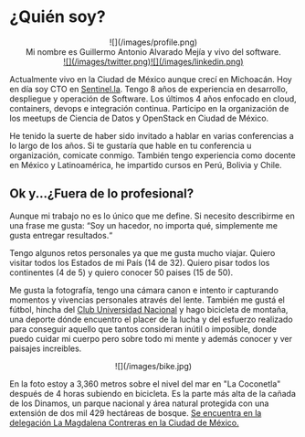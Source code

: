 # ¿Quién soy?

<center>![](/images/profile.png)</center>

<center>Mi nombre es Guillermo Antonio Alvarado Mejía y vivo del software. </center>

<center><a target="_blank"  href="https://twitter.com/galvarado89">![](/images/twitter.png)</a><a target="_blank" href="https://www.linkedin.com/in/guillermoalvarado89/">![](/images/linkedin.png)</a></center>

Actualmente vivo en la Ciudad de México aunque crecí en Michoacán. Hoy en día soy CTO en <a href="sentinel.la">Sentinel.la<a>. Tengo 8 años de experiencia en desarrollo, despliegue y operación de Software. Los últimos 4 años enfocado en cloud, containers, devops e integración continua. Participo en la organización de los meetups de Ciencia de Datos y OpenStack en Ciudad de México.

He tenido la suerte de haber sido invitado a hablar en varias conferencias a lo largo de los años. Si te gustaría que hable en tu conferencia u organización, comicate conmigo. También tengo experiencia como docente en México y Latinoamérica, he impartido cursos en Perú, Bolivia y Chile.	

## Ok y...¿Fuera de lo profesional?

Aunque mi trabajo no es lo único que me define. Si necesito describirme en una frase me gusta:  “Soy un hacedor, no importa qué, simplemente me gusta entregar resultados.“ 

Tengo algunos retos personales ya que me gusta mucho viajar. Quiero visitar todos los Estados de mi País (14 de 32). Quiero pisar todos los continentes (4 de 5) y quiero conocer 50 paises (15 de 50).

Me gusta la fotografía, tengo una cámara canon e intento ir  capturando momentos y vivencias personales através del lente. También me gustá el fútbol, hincha del <a href="https://twitter.com/PumasMX">Club Universidad Nacional<a> y hago bicicleta de montaña, una deporte dónde encuentro el placer de la lucha y del esfuerzo realizado para conseguir aquello que tantos consideran inútil o imposible, donde puedo cuidar mi cuerpo pero sobre todo mi mente y además conocer y ver paisajes increibles. 

<center>![](/images/bike.jpg)</center>

En la foto estoy a 3,360 metros sobre el nivel del mar en "La Coconetla" después de 4 horas subiendo en bicicleta. Es la parte más alta de la cañada de los Dinamos, un parque nacional y área natural protegida con una extensión de dos mil 429 hectáreas de bosque. <a href="https://goo.gl/maps/rrpJRrY1rQA2">Se encuentra en la delegación La Magdalena Contreras en la Ciudad de México.</a>







